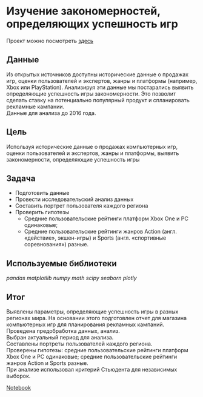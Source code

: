 #  Изучение закономерностей, определяющих успешность игр

Проект можно посмотреть [здесь](https://nbviewer.jupyter.org/github/Alexandr-90/yandex-praktikum-projects/blob/master/game-platforms/game_platforms.ipynb)

## Данные

Из открытых источников доступны исторические данные о продажах игр, оценки пользователей и экспертов, жанры и платформы (например, Xbox или PlayStation). Анализируя эти данные мы постарались выявить определяющие успешность игры закономерности. Это позволит сделать ставку на потенциально популярный продукт и спланировать рекламные кампании.  
Данные для анализа до 2016 года.

## Цель

Используя исторические данные о продажах компьютерных игр, оценки пользователей и экспертов, жанры и платформы, выявить закономерности, определяющие успешность игры 

## Задача

- Подготовить данные
- Провести исследовательский анализ данных
- Составить портрет пользователя каждого региона
- Проверить гипотезы
   - Средние пользовательские рейтинги платформ Xbox One и PC одинаковые;
   - Средние пользовательские рейтинги жанров Action (англ. «действие», экшен-игры) и Sports (англ. «спортивные соревнования») разные.

## Используемые библиотеки

*pandas
matplotlib
numpy
math
scipy
seaborn
plotly*

## Итог

Выявлены параметры, определяющие успешность игры в разных регионах мира. На основании этого подготовлен отчет для магазина компьютерных игр для планирования рекламных кампаний.  
Проведена предобработка данных, анализ.  
Выбран актуальный период для анализа.   
Составлены портреты пользователей каждого региона.  
Проверены гипотезы: средние пользовательские рейтинги платформ Xbox One и PC одинаковые; средние пользовательские рейтинги жанров Action и Sports разные.  
При анализе использовал критерий Стьюдента для независимых выборок.  

[Notebook](https://nbviewer.jupyter.org/github/Alexandr-90/yandex-praktikum-projects/blob/master/game-platforms/game_platforms.ipynb)